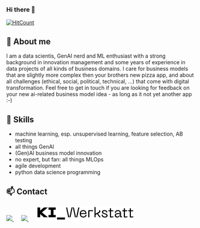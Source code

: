 ### Hi there 👋

[![HitCount](http://hits.dwyl.com/chkra/chkra.svg)](http://hits.dwyl.com/chkra/chkra)


## 💬 About me
I am a data scientis, GenAI nerd and ML enthusiast with a strong background in innovation management and some years of experience in data projects of all kinds of business domains. I care for business models that are slightly more complex then your brothers new pizza app, and about all challenges (ethical, social, political, technical, ...) that come with digital transformation. Feel free to get in touch if you are looking for feedback on your new ai-related business model idea - as long as it not yet another app :-)

## 🔭 Skills
- machine learning, esp. unsupervised learning, feature selection, AB testing
- all things GenAI
- (Gen)AI business model innovation
- no expert, but fan: all things MLOps
- agile development
- python data science programming

## 📫 Contact
<a href="https://www.linkedin.com/in/christina-kratsch/" target="_blank">
  <img src="https://upload.wikimedia.org/wikipedia/commons/thumb/e/e9/Linkedin_icon.svg/512px-Linkedin_icon.svg.png" height=40 />
</a>
&nbsp;&nbsp;&nbsp;&nbsp;
<a href="https://www.htw-berlin.de/hochschule/personen/person/?eid=13856" target="_blank">
  <img src="https://upload.wikimedia.org/wikipedia/commons/thumb/6/66/Octicons-mortar-board.svg/480px-Octicons-mortar-board.svg.png" height=40 />
</a>
&nbsp;&nbsp;&nbsp;&nbsp;
<a href="https://github.com/HTW-Berlin-KI-Werkstatt" target="_blank">
  <img src="https://github.com/HTW-Berlin-KI-Werkstatt/.github/blob/main/profile/image.png" height=40>
</a>



